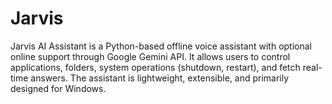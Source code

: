 # Jarvis
Jarvis AI Assistant is a Python-based offline voice assistant with optional online support through Google Gemini API. It allows users to control applications, folders, system operations (shutdown, restart), and fetch real-time answers. The assistant is lightweight, extensible, and primarily designed for Windows.
